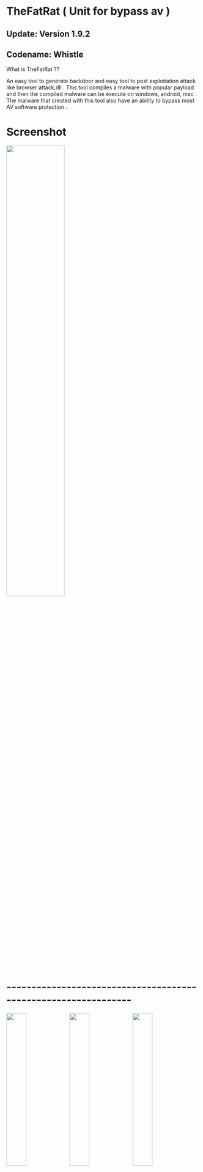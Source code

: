 


# TheFatRat ( Unit for bypass av )

## Update: Version 1.9.2
## Codename: Whistle

What is TheFatRat ??

An easy tool to generate backdoor and easy tool to post exploitation attack like browser attack,dll . This tool compiles a malware with popular payload and then the compiled malware can be execute on windows, android, mac . The malware that created with this tool also have an ability to bypass most AV software protection .

# Screenshot
<img src="https://cloud.githubusercontent.com/assets/17976841/23983691/1c61b230-0a48-11e7-9742-0d47c5527456.png" width="55%"></img>
# ---------------------------------------------------------------

<img src="https://cloud.githubusercontent.com/assets/17976841/18483870/39cb46ba-7a10-11e6-859b-1c1baa3c1b0a.png" width="32%"></img> <img src="https://cloud.githubusercontent.com/assets/17976841/18483871/39cb81ca-7a10-11e6-84f3-1683067fa4f5.png" width="32%"></img> <img src="https://cloud.githubusercontent.com/assets/17976841/18483873/39d54372-7a10-11e6-890f-41803a33b9c9.png" width="32%"></img>

# Automating metasploit functions

- Create backdoor for windows , linux , mac and android

- bypass antivirus backdoorr

- Checks for metasploit service and starts if not present

- Easily craft meterpreter reverse_tcp payloads for Windows, Linux, Android and Mac and another

- Start multiple meterpreter reverse_tcp listners

- Fast Search in searchsploit

- Bypass AV

- File pumper

- Create backdoor with another techniq

- Autorunscript for listeners ( easy to use )

- Drop into Msfconsole

- Some other fun stuff :)



# Autorun Backdoor

- Autorun work if the victim disabled uac ( user acces control ) or low uac ( WINDOWS )
- What is uac ? you can visit ( http://www.digitalcitizen.life/uac-why-you-should-never-turn-it-off )
- I have also created 3 AutoRun files
- Simply copy these files to a CD or USB
- You can change the icon autorun file or exe in folder icon ( replace your another ico and replace name with autorun.ico )


# HOW CHANGE THE ICONS ?

- Copy your icon picture to folder /TheFatrat/icons
- Change the name into autorun.ico
- And Replace
- Done


## :scroll: Changelog
Be sure to check out the [Changelog] and Read CHANGELOG.md


## Getting Started
1. ```git clone https://github.com/Screetsec/TheFatRat.git```
2. ```cd TheFatRat/setup```
3. ```chmod +x setup.sh && ./setup.sh```

## :book: How it works

* Extract The lalin-master to your home or another folder
* chmod +x fatrat
* chmod +x powerfull.sh
* And run the tools ( ./fatrat )
* Easy to Use just input your number


##  :heavy_exclamation_mark: Requirements

- A linux operating system. We recommend Kali Linux 2 or Kali 2016.1 rolling 
 Cyborg / Parrot / Dracos / BackTrack / Backbox / Devuan and another operating system ( linux )



##  :heavy_exclamation_mark: READ
- if prog.c file to large when create backdoor with powerfull.sh , you can use prog.c.backup and create another backup when you running option 2


## Tutorial ?

* Screetsec Channel : https://www.youtube.com/channel/UCpK9IXzLMfVFp9NUfDzxFfw
* Udate thefatrat v1.8 https://youtu.be/6skLV6zPnec?list=PLbyfDadg3caj6nc3KBk375lKWDOjiCmb8
* file Pumper in linux with fatrat https://youtu.be/rHuh5DJ476M?list=PLbyfDadg3caj6nc3KBk375lKWDOjiCmb8
* Kali linux 2016.2 | Setup FatRat and Bypass Windows 10 :https://www.youtube.com/watch?v=mkfKSCxvPec
* Embed Backdoor Apk Andoird : https://www.youtube.com/watch?v=bZg3gPuLvgs&feature=youtu.be
* Create Backdoor Php and Reconnect With TheFatRat : https://www.youtube.com/watch?v=gfS55fjd8Fg
* THEFATRAT:BACKDOOR CREATOR & BYPASS ANTIVIRUS AND INSTALL. : https://www.youtube.com/watch?v=C4YHVKPw6Zo
* Exploit Windows 7/8/10 using Thefatrat ( option 2 ) : https://www.youtube.com/watch?v=-WbKOxIl_f4
* How to hack android device with FatRat on kali linux 2 :https://www.youtube.com/watch?v=yUuwnu-NUXE
* Kali Linux Tools - TheFatRat Tool For Generate Backdoor with MsfVenom : https://www.youtube.com/watch?v=7PMfPbrM0o4
* FUD 100 % Backdoor With TheFatRat pt.1 [ PwnWinds ] [ Bypass Antivirus ] : https://www.youtube.com/watch?v=8lJBwclFwJI
* FUD 100 % Backdoor With TheFatRat pt.2 [ PwnWinds ] [ Bypass Antivirus ] : https://www.youtube.com/watch?v=t7E6DZPhLLk&t=17s
* FUD 100 % Backdoor With TheFatRat pt.3 [ PwnWinds ] [ Bypass Antivirus ] : https://www.youtube.com/watch?v=wCzsD6vt9CQ
* TheFatrat Backdoor Undetectable by Antivirus Kali linux part 3 :https://www.youtube.com/watch?v=wuOCDn0NvWc
* 1000 % FUD Backdoor with TheFatRat Tool : https://www.youtube.com/watch?v=vPXWv0jaBEQ
* How To Use TheFatRat To Create Backdoor In Kali Rolling [FUD 100%] : https://www.youtube.com/watch?v=26tSOuPcpZk
* Backdoor (Virus) 100% Indetectable | TheFatRat : https://www.youtube.com/watch?v=26tSOuPcpZk
* Backdooring Android with TheFatRat Tool- Kali Linux Tutorial :https://www.youtube.com/watch?v=1SQW9lujjT8
* Hacking Windows using TheFatRat + Apache2 Server + Ettercap + Metasploit on Kali Linux 2016.2 https://www.youtube.com/watch?v=FlXMslSjnGw
* ALL VIDEO IN HERE : https://www.youtube.com/results?search_query=thefatrat+backdoor

## BUG ?

- Submit new issue
- pm me in gmail
- Hey sup ? do you want ask about all my tools ? you can join me in telegram.me/offscreetsec


## :octocat: Credits

- Thanks to allah and Screetsec [ Edo -maland- ] <Me>
- Dracos Linux from Scratch Indonesia ( Penetration os ) Thanksyou , you can see in http://dracos-linux.org/
- Offensive Security for the awesome OS ( http://www.offensive-security.com/ )
- peterpt
- Dana James Traversie https://github.com/dana-at-cp/backdoor-apk 
- http://www.kali.org/"
- Jack Wilder admin in http://www.linuxsec.org
- source for c program https://github.com/rsmudge
- And another open sources tool in github
- Uptodate new tools hacking visit http://www.kitploit.com

## Disclaimer

***Note: modifications, changes, or alterations to this sourcecode is acceptable, however,any public releases utilizing this code must be approved by writen this tool ( Edo -m- ).***

